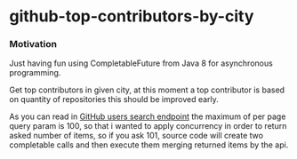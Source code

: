 # github-top-contributors-by-city


### Motivation
Just having fun using CompletableFuture from Java 8 for asynchronous programming.

Get top contributors in given city, at this moment a top contributor is based on quantity of repositories this should be
improved early.

As you can read in [GitHub users search endpoint](https://developer.github.com/v3/search/#search-users) the maximum of per
page query param is 100, so that i wanted to apply concurrency in order to return asked number of items, so if you ask
101, source code will create two completable calls and then execute them merging returned items by the api.